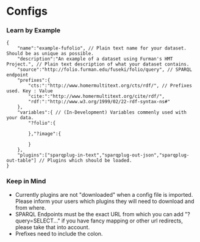 # Configs

### Learn by Example

```
{
	"name":"example-fufolio", // Plain text name for your dataset. Should be as unique as possible.
	"description":"An example of a dataset using Furman's HMT Project.", // Plain text description of what your dataset contains.
	"source":"http://folio.furman.edu/fuseki/folio/query", // SPARQL endpoint
	"prefixes":{
		"cts:":"http://www.homermultitext.org/cts/rdf/", // Prefixes used. Key : Value
		"cite:":"http://www.homermultitext.org/cite/rdf/",
		"rdf:":"http://www.w3.org/1999/02/22-rdf-syntax-ns#"
	},
	"variables":{ // (In-Development) Variables commenly used with your data.
		"?folio":{
			
		},"?image":{
			
		}
	},
	"plugins":["sparqplug-in-text","sparqplug-out-json","sparqplug-out-table"] // Plugins which should be loaded.
}
```

### Keep in Mind

- Currently plugins are not "downloaded" when a config file is imported. Please inform your users which plugins they will need to download and from where.
- SPARQL Endpoints must be the exact URL from which you can add "?query=SELECT..." if you have fancy mapping or other url redirects, please take that into account.
- Prefixes need to include the colon.